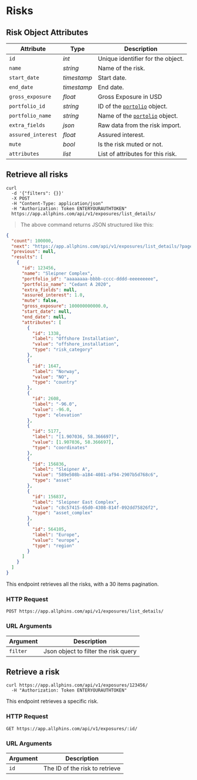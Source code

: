 # Risks

## Risk Object Attributes

| Attribute          | Type        | Description                                  |
| ------------------ | ----------- | -------------------------------------------- |
| `id`               | _int_       | Unique identifier for the object.            |
| `name`             | _string_    | Name of the risk.                            |
| `start_date`       | _timestamp_ | Start date.                                  |
| `end_date`         | _timestamp_ | End date.                                    |
| `gross_exposure`   | _float_     | Gross Exposure in USD                        |
| `portfolio_id`     | _string_    | ID of the [`portolio`](#portolios) object.   |
| `portfolio_name`   | _string_    | Name of the [`portolio`](#portolios) object. |
| `extra_fields`     | _json_      | Raw data from the risk import.               |
| `assured_interest` | _float_     | Assured interest.                            |
| `mute`             | _bool_      | Is the risk muted or not.                    |
| `attributes`       | _list_      | List of attributes for this risk.            |

## Retrieve all risks

```shell
curl
  -d '{"filters": {}}'
  -X POST
  -H "Content-Type: application/json"
  -H "Authorization: Token ENTERYOURAUTHTOKEN"
  https://app.allphins.com/api/v1/exposures/list_details/
```

> The above command returns JSON structured like this:

```json
{
  "count": 100000,
  "next": "https://app.allphins.com/api/v1/exposures/list_details/?page=2",
  "previous": null,
  "results": [
    {
      "id": 123456,
      "name": "Sleipner Complex",
      "portfolio_id": "aaaaaaaa-bbbb-cccc-dddd-eeeeeeeee",
      "portfolio_name": "Cedant A 2020",
      "extra_fields": null,
      "assured_interest": 1.0,
      "mute": false,
      "gross_exposure": 100000000000.0,
      "start_date": null,
      "end_date": null,
      "attributes": [
        {
          "id": 1338,
          "label": "Offshore Installation",
          "value": "offshore_installation",
          "type": "risk_category"
        },
        {
          "id": 1647,
          "label": "Norway",
          "value": "NO",
          "type": "country"
        },
        {
          "id": 2608,
          "label": "-96.0",
          "value": -96.0,
          "type": "elevation"
        },
        {
          "id": 5177,
          "label": "[1.907036, 58.366697]",
          "value": [1.907036, 58.366697],
          "type": "coordinates"
        },
        {
          "id": 156836,
          "label": "Sleipner A",
          "value": "589e508b-a184-4081-af94-2907b5d768c6",
          "type": "asset"
        },
        {
          "id": 156837,
          "label": "Sleipner East Complex",
          "value": "c8c57415-65d0-4308-814f-092dd75826f2",
          "type": "asset_complex"
        },
        {
          "id": 564105,
          "label": "Europe",
          "value": "europe",
          "type": "region"
        }
      ]
    }
  ]
}
```

This endpoint retrieves all the risks, with a 30 items pagination.

### HTTP Request

`POST https://app.allphins.com/api/v1/exposures/list_details/`

### URL Arguments

| Argument | Description                          |
| -------- | ------------------------------------ |
| `filter` | Json object to filter the risk query |

## Retrieve a risk

```shell
curl https://app.allphins.com/api/v1/exposures/123456/
  -H "Authorization: Token ENTERYOURAUTHTOKEN"
```

This endpoint retrieves a specific risk.

### HTTP Request

`GET https://app.allphins.com/api/v1/exposures/:id/`

### URL Arguments

| Argument | Description                    |
| -------- | ------------------------------ |
| `id`     | The ID of the risk to retrieve |
